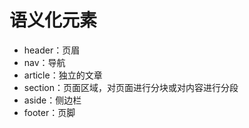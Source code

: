 # 语义化元素

- header：页眉
- nav：导航
- article：独立的文章
- section：页面区域，对页面进行分块或对内容进行分段
- aside：侧边栏
- footer：页脚
